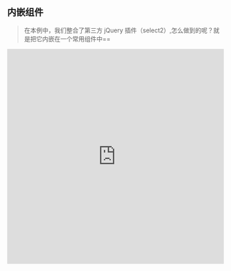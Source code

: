 ##  内嵌组件
> 在本例中，我们整合了第三方 jQuery 插件（select2）,怎么做到的呢？就是把它内嵌在一个常用组件中==

<iframe width="100%" height="500" src="https://jsfiddle.net/yyx990803/fruqrvdL/embedded/result,html,js,css" allowfullscreen="allowfullscreen" frameborder="0"></iframe>